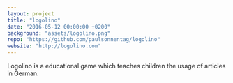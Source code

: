 ```yaml
---
layout: project
title: "logolino"
date: "2016-05-12 00:00:00 +0200"
background: "assets/logolino.png"
repo: "https://github.com/paulsonnentag/logolino"
website: "http://logolino.com"
---
```


Logolino is a educational game which teaches children the usage of articles in German.
